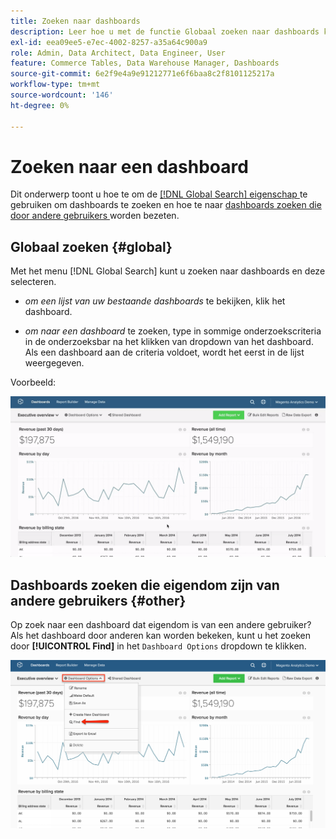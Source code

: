 ```yaml
---
title: Zoeken naar dashboards
description: Leer hoe u met de functie Globaal zoeken naar dashboards kunt zoeken en hoe u kunt zoeken naar dashboards die eigendom zijn van andere gebruikers.
exl-id: eea09ee5-e7ec-4002-8257-a35a64c900a9
role: Admin, Data Architect, Data Engineer, User
feature: Commerce Tables, Data Warehouse Manager, Dashboards
source-git-commit: 6e2f9e4a9e91212771e6f6baa8c2f8101125217a
workflow-type: tm+mt
source-wordcount: '146'
ht-degree: 0%

---
```


# Zoeken naar een dashboard

Dit onderwerp toont u hoe te om de [[!DNL Global Search]  eigenschap ](#global) te gebruiken om dashboards te zoeken en hoe te naar [ dashboards zoeken die door andere gebruikers ](#other) worden bezeten.

## Globaal zoeken {#global}

Met het menu [!DNL Global Search] kunt u zoeken naar dashboards en deze selecteren.

* *om een lijst van uw bestaande dashboards* te bekijken, klik het dashboard.

* *om naar een dashboard* te zoeken, type in sommige onderzoekscriteria in de onderzoeksbar na het klikken van dropdown van het dashboard. Als een dashboard aan de criteria voldoet, wordt het eerst in de lijst weergegeven.

Voorbeeld:

![ dashboard globaal onderzoek ](../../assets/dboard-global-search.gif)

## Dashboards zoeken die eigendom zijn van andere gebruikers {#other}

Op zoek naar een dashboard dat eigendom is van een andere gebruiker? Als het dashboard door anderen kan worden bekeken, kunt u het zoeken door **[!UICONTROL Find]** in het `Dashboard Options` dropdown te klikken.

![ vind dashboards ](../../assets/find-dboards-other-owners.png)
